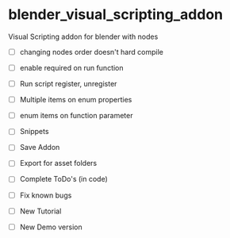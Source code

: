 # blender_visual_scripting_addon
Visual Scripting addon for blender with nodes

- [ ] changing nodes order doesn't hard compile
- [ ] enable required on run function
- [ ] Run script register, unregister
- [ ] Multiple items on enum properties

- [ ] enum items on function parameter
- [ ] Snippets

- [ ] Save Addon
- [ ] Export for asset folders

- [ ] Complete ToDo's (in code)
- [ ] Fix known bugs
- [ ] New Tutorial

- [ ] New Demo version